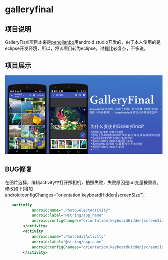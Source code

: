 # galleryfinal
## 项目说明
GalleryFianl项目本来是[pengjianbo](https://github.com/pengjianbo/GalleryFinal)用android studio开发的，由于本人使用的是eclipse开发环境，所以，将该项目转为eclipse，过程比较复杂，不多说。
## 项目展示
![](./gallery_final_effect.png)
## BUG修复
在图片选择，编辑activity中打开照相机，拍照失败，失败原因是uri变量被重置。修改如下(增加 android:configChanges="orientation|keyboardHidden|screenSize")：
```xml
   <activity
            android:name=".PhotoSelectActivity"
            android:label="@string/app_name"
            android:configChanges="orientation|keyboardHidden|screenSize" >
        </activity>
        <activity
            android:name=".PhotoEditActivity"
            android:label="@string/app_name"
            android:configChanges="orientation|keyboardHidden|screenSize" >
        </activity>
```


